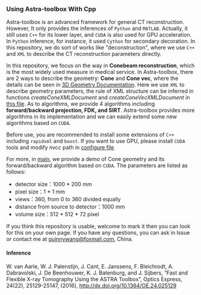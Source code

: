 ### Using Astra-toolbox With Cpp
Astra-toolbox is an advanced framework for general CT reconstruction. However, It only provides the inferences of `Python` and `MATLAB`. Actually, it still uses `C++` for its lower layer, and `CUDA` is also used for GPU acceleration. In `Python` inference, for instance, it used `Cython` for secondary decoration. In this repository, we do sort of works like "deconstruction", where we use `C++` and `XML` to describe the CT reconstruction parameters directly. 

In this repository, we focus on the way in **Conebeam reconstruction**, which is the most widely used measure in medical service. In Astra-toolbox, there are 2 ways to describe the geometry: **Cone** and **Cone vec**, where the details can be seen in [3D Geometry Documentation](http://www.astra-toolbox.com/docs/geom3d.html). Here we use `XML` to describe geometry parameters, the rule of XML structure can be inferred in functions *createConeXMLDocument* and *createConeVecXMLDocument* in [this file](./src/ConeProjector.cpp). As to algorithms, we provide 4 algorithms including **forward/backward projection, FDK, and SIRT**. Astra-toolbox provides more algorithms in its implementation and we can easily extend some new algorithms based on `CUDA`. 

Before use, you are recommended to install some extensions of `C++` including `rapidxml` and `boost`. If you want to use GPU, please install `CUDA` tools and modify *nvcc* path in [configure file](./CMakeLists.txt)

For more, in [main](./main.cpp), we provide a demo of Cone geometry and its forward/backward algorithm based on `CUDA`. The parameters are listed as follows:
- detector size：1000 * 200 mm
- pixel size：1 * 1 mm
- views：360, from 0 to 360 divided equally
- distance from source to detector：1000 mm
- volume size：512 * 512 * 72 pixel

If you think this repository is usable, welcome to mark it then you can look for this on your own page. If you have any questions, you can ask in Issue or contact me at quinnywang@foxmail.com, China. 

#### Inference
W. van Aarle, W. J. Palenstijn, J. Cant, E. Janssens, F. Bleichrodt, A. Dabravolski, J. De Beenhouwer, K. J. Batenburg, and J. Sijbers, “Fast and Flexible X-ray Tomography Using the ASTRA Toolbox”, Optics Express, 24(22), 25129-25147, (2016), http://dx.doi.org/10.1364/OE.24.025129
